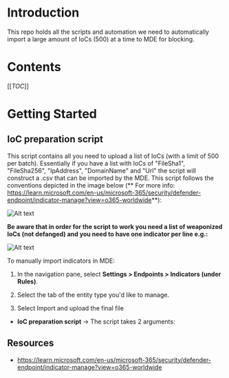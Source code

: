 # Introduction 
This repo holds all the scripts and automation we need to automatically import a large amount of IoCs (500) at a time to MDE for blocking. 

# Contents
[[_TOC_]]


# Getting Started
## IoC preparation script

This script contains all you need to upload a list of IoCs (with a limit of 500 per batch). Essentially if you have a list with IoCs of "FileSha1", "FileSha256", "IpAddress", "DomainName" and "Url" the script will construct a .csv that can be imported by the MDE. This script follows the conventions depicted in the image below (** For more info: https://learn.microsoft.com/en-us/microsoft-365/security/defender-endpoint/indicator-manage?view=o365-worldwide**):

![Alt text](image.png)

**Be aware that in order for the script to work you need a list of weaponized IoCs (not defanged) and you need to have one indicator per line e.g.:**

![Alt text](image-1.png)

To manually import indicators in MDE:

1. In the navigation pane, select **Settings > Endpoints > Indicators (under Rules)**.

2. Select the tab of the entity type you'd like to manage.

3. Select Import and upload the final file


- **IoC preparation script** -> The script takes 2 arguments:

## Resources
- https://learn.microsoft.com/en-us/microsoft-365/security/defender-endpoint/indicator-manage?view=o365-worldwide
